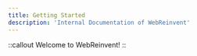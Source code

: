 ```yaml
---
title: Getting Started
description: 'Internal Documentation of WebReinvent'
---
```



::callout
Welcome to WebReinvent!
::
